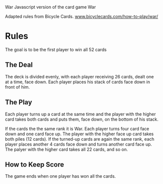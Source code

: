 War
Javascript version of the card game War

Adapted rules from Bicycle Cards. www.bicyclecards.com/how-to-play/war/

# Rules

The goal is to be the first player to win all 52 cards

## The Deal

The deck is divided evenly, with each player receiving 26 cards, dealt one at a time, face down. Each player places his stack of cards face down in front of him.

## The Play

Each player turns up a card at the same time and the player with the higher card takes both cards and puts them, face down, on the bottom of his stack.

If the cards the the same rank it is War. Each player turns four card face down and one card face up. The player with the higher face up card takes both piles (12 cards). If the turned-up cards are again the same rank, each player places another 4 cards face down and turns another card face up. The palyer with the higher card takes all 22 cards, and so on.

## How to Keep Score
The game ends when one player has won all the cards.
